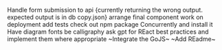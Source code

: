 Handle form submission to api {currently returning the wrong output. expected output is in db copy.json}
arrange final component
work on deployment
add tests
check out npm package Concurrently and install it
Have diagram fonts be calligraphy
ask gpt for REact best practices and implement them where appropriate
~Integrate the GoJS~ 
~Add REadme~